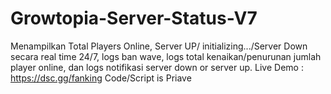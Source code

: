 # Growtopia-Server-Status-V7
Menampilkan Total Players Online, Server UP/ initializing.../Server Down secara real time 24/7, logs ban wave, logs total kenaikan/penurunan jumlah player online, dan logs notifikasi server down or server up.
Live Demo : https://dsc.gg/fanking
Code/Script is Priave
